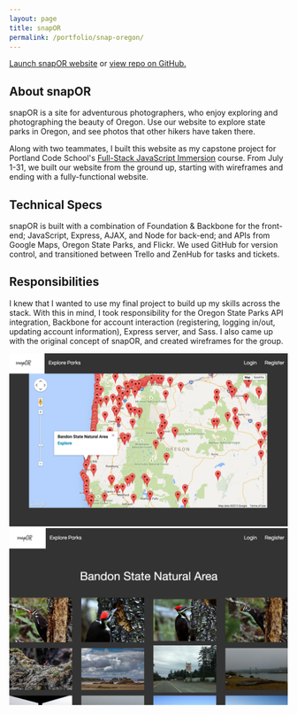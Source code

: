 ```yaml
---
layout: page
title: snapOR
permalink: /portfolio/snap-oregon/
---
```


<p><a href='http://snaporegon.herokuapp.com/' target='blank'>Launch snapOR website</a> or <a href='https://github.com/snap-oregon/snapOR' target='blank'>view repo on GitHub.</a></p>

<h2 class='project-sec-header'>About snapOR</h2>
<p>snapOR is a site for adventurous photographers, who enjoy exploring and photographing the beauty of Oregon. Use our website to explore state parks in Oregon, and see photos that other hikers have taken there.</p>
<p>Along with two teammates, I built this website as my capstone project for Portland Code School's <a href='http://www.portlandcodeschool.com/javascriptimmersion/' target='blank'>Full-Stack JavaScript Immersion</a> course. From July 1-31, we built our website from the ground up, starting with wireframes and ending with a fully-functional website.</p>

<h2 class='project-sec-header'>Technical Specs</h2>
<p>snapOR is built with a combination of Foundation & Backbone for the front-end; JavaScript, Express, AJAX, and Node for back-end; and APIs from Google Maps, Oregon State Parks, and Flickr. We used GitHub for version control, and transitioned between Trello and ZenHub for tasks and tickets.</p>

<h2 class='project-sec-header'>Responsibilities</h2>
<p>I knew that I wanted to use my final project to build up my skills across the stack. With this in mind, I took responsibility for the Oregon State Parks API integration, Backbone for account interaction (registering, logging in/out, updating account information), Express server, and Sass. I also came up with the original concept of snapOR, and created wireframes for the group.</p>

<div class='project-grid'>
	<div class='photo-space'>
		<img class='snap-screenshot' src='/images/snapor-homepage.png'>
	</div>
	<div class='photo-space'>
		<img class='snap-screenshot' src='/images/bandon-state-park.png'>
	</div>
</div>

<!-- <div class='project-grid'>
	<div class='photo-space'>
		<img class='snap-screenshot' src='/images/oswald-west.png'>
	</div>
</div> -->